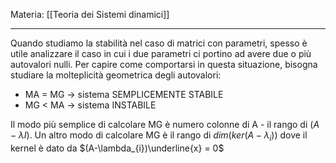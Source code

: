 Materia: [[Teoria dei Sistemi dinamici]]

---

Quando studiamo la stabilità nel caso di matrici con parametri, spesso è utile analizzare il caso in cui i due parametri ci portino ad avere due o più autovalori nulli. Per capire come comportarsi in questa situazione, bisogna studiare la molteplicità geometrica degli autovalori:

* MA = MG $\rightarrow$ sistema SEMPLICEMENTE STABILE
* MG < MA $\rightarrow$ sistema INSTABILE

Il modo più semplice di calcolare MG è numero colonne di A - il rango di $(A-\lambda I)$.
Un altro modo di calcolare MG è il rango di $dim(ker(A-\lambda_{i}))$ dove il kernel è dato da $(A-\lambda_{i})\underline{x} = 0$


